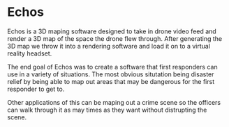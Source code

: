 # Echos

Echos is a 3D maping software designed to take in drone video feed and render a 3D map of the space the drone flew through.
After generating the 3D map we throw it into a rendering software and load it on to a virtual reality headset.

The end goal of Echos was to create a software that first responders can use in a variety of situations. The most obvious situtation being disaster relief by being able to map out areas that may be dangerous for the first responder to get to.

Other applications of this can be maping out a crime scene so the officers can walk through it as may times as they want without distrupting the scene.
